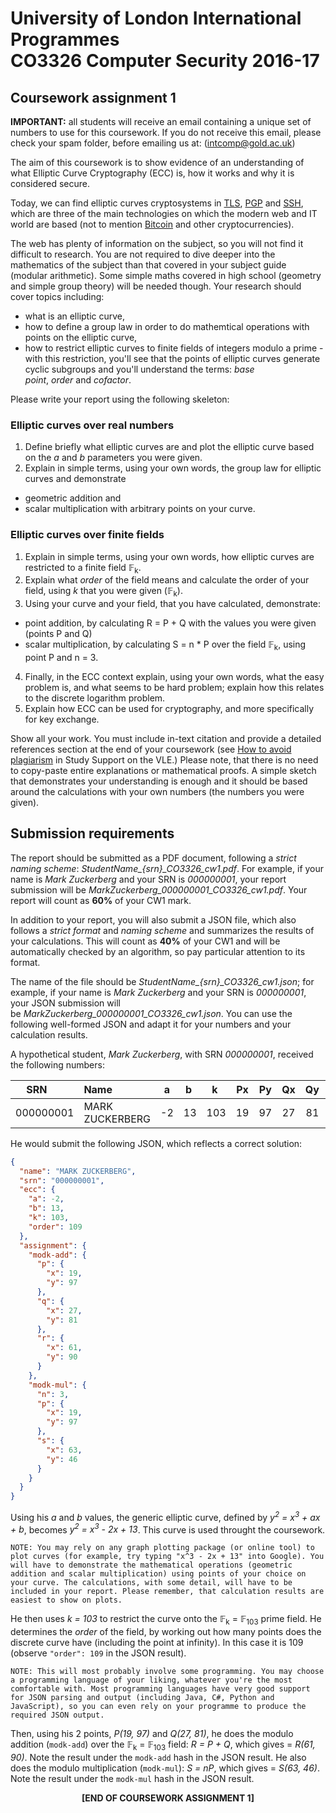 # University of London International Programmes<br/>CO3326 Computer Security 2016-17

## Coursework assignment 1

__IMPORTANT:__ all students will receive an email containing a unique set of numbers to use for this coursework. If you do not receive this email, please check your spam folder, before emailing us at: (intcomp@gold.ac.uk) 

The aim of this coursework is to show evidence of an understanding of what Elliptic Curve Cryptography (ECC) is, how it works and why it is considered secure.

Today, we can find elliptic curves cryptosystems in [TLS](https://tools.ietf.org/html/rfc4492), [PGP](https://tools.ietf.org/html/rfc6637) and [SSH](https://tools.ietf.org/html/rfc5656), which are three of the main technologies on which the modern web and IT world are based (not to mention [Bitcoin](https://en.bitcoin.it/wiki/Secp256k1) and other cryptocurrencies).

The web has plenty of information on the subject, so you will not find it difficult to  research. You are not required to dive deeper into the mathematics of the subject than that covered in your subject guide (modular arithmetic). Some simple maths covered in high school (geometry and simple group theory) will be needed though. Your research should cover topics including:

*	what is an elliptic curve,
*	how to define a group law in order to do mathemtical operations with points on the elliptic curve,
*	how to restrict elliptic curves to finite fields of integers modulo a prime - with this restriction, you'll see that the points of elliptic curves generate cyclic subgroups and you'll understand the terms: _base point_, _order_ and _cofactor_.

Please write your report using the following skeleton:

### Elliptic curves over real numbers
1.	Define briefly what elliptic curves are and plot the elliptic curve based on the _a_ and _b_ parameters you were given.
2.	Explain in simple terms, using your own words, the group law for elliptic curves and demonstrate
  *	geometric addition and
  * scalar multiplication with arbitrary points on your curve.

### Elliptic curves over finite fields
1.	Explain in simple terms, using your own words, how elliptic curves are restricted to a finite field 𝔽<sub>k</sub>.
2.	Explain what _order_ of the field means and calculate the order of your field, using _k_ that you were given (𝔽<sub>k</sub>).
3.	Using your curve and your field, that you have calculated, demonstrate:
  *	point addition, by calculating R = P + Q with the values you were given (points P and Q)
  *	scalar multiplication, by calculating S = n * P over the field 𝔽<sub>k</sub>, using point P and n = 3.
4.	Finally, in the ECC context explain, using your own words, what the easy problem is, and what seems to be hard problem; explain how this relates to the discrete logarithm problem.
5. Explain how ECC can be used for cryptography, and more specifically for key exchange.

Show all your work. You must include in-text citation and provide a detailed references section at the end of your coursework (see [How to avoid plagiarism](https://computing.elearning.london.ac.uk/mod/page/view.php?id=5176) in Study Support on the VLE.) Please note, that there is no need to copy-paste entire explanations or mathematical proofs. A simple sketch that demonstrates your understanding is enough and it should be based around the calculations with your own numbers (the numbers you were given).

## Submission requirements
The report should be submitted as a PDF document, following a _strict naming scheme_: *StudentName_{srn}_CO3326_cw1.pdf*. For example, if your name is _Mark Zuckerberg_ and your SRN is _000000001_, your report submission will be *MarkZuckerberg_000000001_CO3326_cw1.pdf*. Your report will count as __60%__ of your CW1 mark.

In addition to your report, you will also submit a JSON file, which also follows a _strict format_ and _naming scheme_ and summarizes the results of your calculations. This will count as __40%__ of your CW1 and will be automatically checked by an algorithm, so pay particular attention to its format. 

The name of the file should be *StudentName_{srn}_CO3326_cw1.json*; for example, if your name is _Mark Zuckerberg_ and your SRN is _000000001_, your JSON submission will be *MarkZuckerberg_000000001_CO3326_cw1.json*. You can use the following well-formed JSON and adapt it for your numbers and your calculation results. 

A hypothetical student, _Mark Zuckerberg_, with SRN _000000001_, received the following numbers:

| SRN       | Name            |  a  |  b  |  k  |  Px |  Py |  Qx |  Qy |  n  |
| --------- |:----------------|:---:|:---:|:---:|:---:|:---:|:---:|:---:|:---:|
| 000000001	| MARK ZUCKERBERG |  -2 |  13 | 103 |  19 |  97 |  27 |  81 |  3  |

He would submit the following JSON, which reflects a correct solution:

```json
{
  "name": "MARK ZUCKERBERG",
  "srn": "000000001",
  "ecc": {
    "a": -2,
    "b": 13,
    "k": 103,
    "order": 109
  },
  "assignment": {
    "modk-add": {
      "p": {
        "x": 19,
        "y": 97
      },
      "q": {
        "x": 27,
        "y": 81
      },
      "r": {
        "x": 61,
        "y": 90
      }
    },
    "modk-mul": {
      "n": 3,
      "p": {
        "x": 19,
        "y": 97
      },
      "s": {
        "x": 63,
        "y": 46
      }
    }
  }
}
```

Using his _a_ and _b_ values, the generic elliptic curve, defined by _y<sup>2</sup> = x<sup>3</sup> + ax + b_, becomes _y<sup>2</sup> = x<sup>3</sup> - 2x + 13_. This curve is used throught the coursework. 

`
NOTE: You may rely on any graph plotting package (or online tool) to plot curves (for example, try typing "x^3 - 2x + 13" into Google). You will have to demonstrate the mathematical operations (geometric addition and scalar multiplication) using points of your choice on your curve. The calculations, with some detail, will have to be included in your report. Please remember, that calculation results are easiest to show on plots.
`

He then uses _k = 103_ to restrict the curve onto the 𝔽<sub>k</sub> = 𝔽<sub>103</sub> prime field. He determines the _order_ of the field, by working out how many points does the discrete curve have (including the point at infinity). In this case it is 109 (observe `"order": 109` in the JSON result). 

`
NOTE: This will most probably involve some programming. You may choose a programming language of your liking, whatever you're the most comfortable with. Most programming languages have very good support for JSON parsing and output (including Java, C#, Python and JavaScript), so you can even rely on your programme to produce the required JSON output. 
`

Then, using his 2 points, _P(19, 97)_ and _Q(27, 81)_, he does the modulo addition (`modk-add`) over the 𝔽<sub>k</sub> = 𝔽<sub>103</sub> field: _R = P + Q_, which gives = _R(61, 90)_. Note the result under the `modk-add` hash in the JSON result. He also does the modulo multiplication (`modk-mul`): _S = nP_, which gives = _S(63, 46)_. Note the result under the `modk-mul` hash in the JSON result.

<p align="center"><b>[END OF COURSEWORK ASSIGNMENT 1]</b></p>
